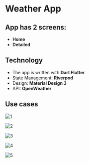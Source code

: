 # Weather App

## App has 2 screens:
* **Home** 
* **Detailed** 

## Technology

 - The app is written with **Dart Flutter**
 - State Management: **Riverpod**
 - Design: **Material Design 3**
 - API: **OpenWeather**

## Use cases
![1](https://github.com/maxxlab/test-weather-app/assets/42914015/c6d31108-46d6-4e1b-8c35-06bfbad89ba8)

![2](https://github.com/maxxlab/test-weather-app/assets/42914015/7ec6d2e4-c0a0-41b9-a12d-3cdce4a8f755)

![3](https://github.com/maxxlab/test-weather-app/assets/42914015/349015f3-27a9-453c-a19d-5b3e3277758e)

![4](https://github.com/maxxlab/test-weather-app/assets/42914015/43a3eee9-6c29-457b-8c6a-77636994babe)

![5](https://github.com/maxxlab/test-weather-app/assets/42914015/d43922da-9853-47c9-b9d8-bfae0a4e6231)
